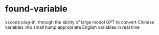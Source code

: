 # found-variable
vscode plug-in, through the ability of large model GPT to convert Chinese variables into small hump appropriate English variables in real time
